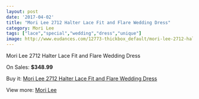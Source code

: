 ```yaml
---
layout: post
date: '2017-04-02'
title: "Mori Lee 2712 Halter Lace Fit and Flare Wedding Dress"
category: Mori Lee
tags: ["lace","special","wedding","dress","unique"]
image: http://www.eudances.com/12773-thickbox_default/mori-lee-2712-halter-lace-fit-and-flare-wedding-dress.jpg
---
```

Mori Lee 2712 Halter Lace Fit and Flare Wedding Dress

On Sales: **$348.99**
<a href="https://www.eudances.com/en/mori-lee/3912-mori-lee-2712-halter-lace-fit-and-flare-wedding-dress.html"><amp-img layout="responsive" width="600" height="600" src="//www.eudances.com/12773-thickbox_default/mori-lee-2712-halter-lace-fit-and-flare-wedding-dress.jpg" alt="Mori Lee 2712 Halter Lace Fit and Flare Wedding Dress 0" /></a>
<a href="https://www.eudances.com/en/mori-lee/3912-mori-lee-2712-halter-lace-fit-and-flare-wedding-dress.html"><amp-img layout="responsive" width="600" height="600" src="//www.eudances.com/12778-thickbox_default/mori-lee-2712-halter-lace-fit-and-flare-wedding-dress.jpg" alt="Mori Lee 2712 Halter Lace Fit and Flare Wedding Dress 1" /></a>
<a href="https://www.eudances.com/en/mori-lee/3912-mori-lee-2712-halter-lace-fit-and-flare-wedding-dress.html"><amp-img layout="responsive" width="600" height="600" src="//www.eudances.com/12777-thickbox_default/mori-lee-2712-halter-lace-fit-and-flare-wedding-dress.jpg" alt="Mori Lee 2712 Halter Lace Fit and Flare Wedding Dress 2" /></a>
<a href="https://www.eudances.com/en/mori-lee/3912-mori-lee-2712-halter-lace-fit-and-flare-wedding-dress.html"><amp-img layout="responsive" width="600" height="600" src="//www.eudances.com/12776-thickbox_default/mori-lee-2712-halter-lace-fit-and-flare-wedding-dress.jpg" alt="Mori Lee 2712 Halter Lace Fit and Flare Wedding Dress 3" /></a>
<a href="https://www.eudances.com/en/mori-lee/3912-mori-lee-2712-halter-lace-fit-and-flare-wedding-dress.html"><amp-img layout="responsive" width="600" height="600" src="//www.eudances.com/12775-thickbox_default/mori-lee-2712-halter-lace-fit-and-flare-wedding-dress.jpg" alt="Mori Lee 2712 Halter Lace Fit and Flare Wedding Dress 4" /></a>
<a href="https://www.eudances.com/en/mori-lee/3912-mori-lee-2712-halter-lace-fit-and-flare-wedding-dress.html"><amp-img layout="responsive" width="600" height="600" src="//www.eudances.com/12774-thickbox_default/mori-lee-2712-halter-lace-fit-and-flare-wedding-dress.jpg" alt="Mori Lee 2712 Halter Lace Fit and Flare Wedding Dress 5" /></a>

Buy it: [Mori Lee 2712 Halter Lace Fit and Flare Wedding Dress](https://www.eudances.com/en/mori-lee/3912-mori-lee-2712-halter-lace-fit-and-flare-wedding-dress.html "Mori Lee 2712 Halter Lace Fit and Flare Wedding Dress")

View more: [Mori Lee](https://www.eudances.com/en/9-mori-lee "Mori Lee")